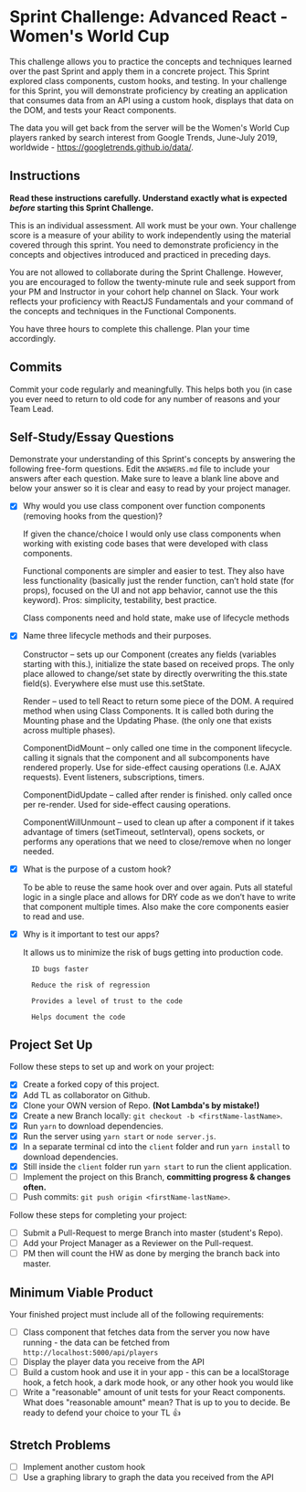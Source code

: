 # Sprint Challenge: Advanced React - Women's World Cup

This challenge allows you to practice the concepts and techniques learned over the past Sprint and apply them in a concrete project. This Sprint explored class components, custom hooks, and testing. In your challenge for this Sprint, you will demonstrate proficiency by creating an application that consumes data from an API using a custom hook, displays that data on the DOM, and tests your React components.

The data you will get back from the server will be the Women's World Cup players ranked by search interest from Google Trends, June-July 2019, worldwide - https://googletrends.github.io/data/.

## Instructions

**Read these instructions carefully. Understand exactly what is expected _before_ starting this Sprint Challenge.**

This is an individual assessment. All work must be your own. Your challenge score is a measure of your ability to work independently using the material covered through this sprint. You need to demonstrate proficiency in the concepts and objectives introduced and practiced in preceding days.

You are not allowed to collaborate during the Sprint Challenge. However, you are encouraged to follow the twenty-minute rule and seek support from your PM and Instructor in your cohort help channel on Slack. Your work reflects your proficiency with ReactJS Fundamentals and your command of the concepts and techniques in the Functional Components.

You have three hours to complete this challenge. Plan your time accordingly.

## Commits

Commit your code regularly and meaningfully. This helps both you (in case you ever need to return to old code for any number of reasons and your Team Lead.

## Self-Study/Essay Questions

Demonstrate your understanding of this Sprint's concepts by answering the following free-form questions. Edit the `ANSWERS.md` file to include your answers after each question. Make sure to leave a blank line above and below your answer so it is clear and easy to read by your project manager.

- [x] Why would you use class component over function components (removing hooks from the question)?

    If given the chance/choice I would only use class components when working with existing code bases that were developed with class components.   

    Functional components are simpler and easier to test. They also have less functionality (basically just the render function, can’t hold state (for props), focused on the UI and not app behavior, cannot use the this keyword).  Pros: simplicity, testability, best practice. 

    Class components need and hold state, make use of lifecycle methods 

- [x] Name three lifecycle methods and their purposes.

    Constructor – sets up our Component (creates any fields (variables starting with this.), initialize the state based on received props.  The only place allowed to change/set state by directly overwriting the this.state field(s).  Everywhere else must use this.setState. 

    Render – used to tell React to return some piece of the DOM.  A required method when using Class Components.  It is called both during the Mounting phase and the Updating Phase.  (the only one that exists across multiple phases). 

    ComponentDidMount – only called one time in the component lifecycle.  calling it signals that the component and all subcomponents have rendered properly.  Use for side-effect causing operations (I.e. AJAX requests).  Event listeners, subscriptions, timers. 

    ComponentDidUpdate – called after render is finished.  only called once per re-render.  Used for side-effect causing operations. 

    ComponentWillUnmount – used to clean up after a component if it takes advantage of timers (setTimeout, setInterval), opens sockets, or performs any operations that we need to close/remove when no longer needed. 

- [x] What is the purpose of a custom hook?

    To be able to reuse the same hook over and over again.  Puts all stateful logic in a single place and allows for DRY code as we don’t have to write that component multiple times.  Also make the core components easier to read and use. 

- [x] Why is it important to test our apps?

    It allows us to minimize the risk of bugs getting into production code.   

        ID bugs faster 

        Reduce the risk of regression 

        Provides a level of trust to the code 

        Helps document the code 

## Project Set Up

Follow these steps to set up and work on your project:

- [x] Create a forked copy of this project.
- [x] Add TL as collaborator on Github.
- [x] Clone your OWN version of Repo. **(Not Lambda's by mistake!)**
- [x] Create a new Branch locally: `git checkout -b <firstName-lastName>`.
- [x] Run `yarn` to download dependencies.
- [x] Run the server using `yarn start` or `node server.js`.
- [x] In a separate terminal cd into the `client` folder and run `yarn install` to download dependencies.
- [x] Still inside the `client` folder run `yarn start` to run the client application.
- [ ] Implement the project on this Branch, **committing progress & changes often.**
- [ ] Push commits: `git push origin <firstName-lastName>`.

Follow these steps for completing your project:

- [ ] Submit a Pull-Request to merge <firstName-lastName> Branch into master (student's  Repo).
- [ ] Add your Project Manager as a Reviewer on the Pull-request.
- [ ] PM then will count the HW as done by merging the branch back into master.

## Minimum Viable Product

Your finished project must include all of the following requirements:

- [ ] Class component that fetches data from the server you now have running - the data can be fetched from `http://localhost:5000/api/players`
- [ ] Display the player data you receive from the API
- [ ] Build a custom hook and use it in your app - this can be a localStorage hook, a fetch hook, a dark mode hook, or any other hook you would like
- [ ] Write a "reasonable" amount of unit tests for your React components. What does "reasonable amount" mean? That is up to you to decide. Be ready to defend your choice to your TL 👍

## Stretch Problems

- [ ] Implement another custom hook
- [ ] Use a graphing library to graph the data you received from the API

